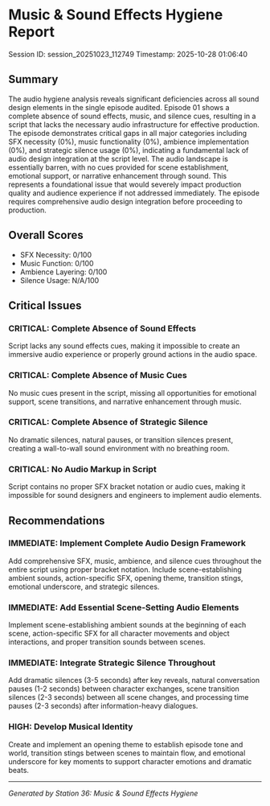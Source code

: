# Music & Sound Effects Hygiene Report

Session ID: session_20251023_112749
Timestamp: 2025-10-28 01:06:40

## Summary

The audio hygiene analysis reveals significant deficiencies across all sound design elements in the single episode audited. Episode 01 shows a complete absence of sound effects, music, and silence cues, resulting in a script that lacks the necessary audio infrastructure for effective production. The episode demonstrates critical gaps in all major categories including SFX necessity (0%), music functionality (0%), ambience implementation (0%), and strategic silence usage (0%), indicating a fundamental lack of audio design integration at the script level. The audio landscape is essentially barren, with no cues provided for scene establishment, emotional support, or narrative enhancement through sound. This represents a foundational issue that would severely impact production quality and audience experience if not addressed immediately. The episode requires comprehensive audio design integration before proceeding to production.

## Overall Scores

- SFX Necessity: 0/100
- Music Function: 0/100
- Ambience Layering: 0/100
- Silence Usage: N/A/100

## Critical Issues

### CRITICAL: Complete Absence of Sound Effects

Script lacks any sound effects cues, making it impossible to create an immersive audio experience or properly ground actions in the audio space.

### CRITICAL: Complete Absence of Music Cues

No music cues present in the script, missing all opportunities for emotional support, scene transitions, and narrative enhancement through music.

### CRITICAL: Complete Absence of Strategic Silence

No dramatic silences, natural pauses, or transition silences present, creating a wall-to-wall sound environment with no breathing room.

### CRITICAL: No Audio Markup in Script

Script contains no proper SFX bracket notation or audio cues, making it impossible for sound designers and engineers to implement audio elements.

## Recommendations

### IMMEDIATE: Implement Complete Audio Design Framework

Add comprehensive SFX, music, ambience, and silence cues throughout the entire script using proper bracket notation. Include scene-establishing ambient sounds, action-specific SFX, opening theme, transition stings, emotional underscore, and strategic silences.

### IMMEDIATE: Add Essential Scene-Setting Audio Elements

Implement scene-establishing ambient sounds at the beginning of each scene, action-specific SFX for all character movements and object interactions, and proper transition sounds between scenes.

### IMMEDIATE: Integrate Strategic Silence Throughout

Add dramatic silences (3-5 seconds) after key reveals, natural conversation pauses (1-2 seconds) between character exchanges, scene transition silences (2-3 seconds) between all scene changes, and processing time pauses (2-3 seconds) after information-heavy dialogues.

### HIGH: Develop Musical Identity

Create and implement an opening theme to establish episode tone and world, transition stings between scenes to maintain flow, and emotional underscore for key moments to support character emotions and dramatic beats.

---

*Generated by Station 36: Music & Sound Effects Hygiene*
